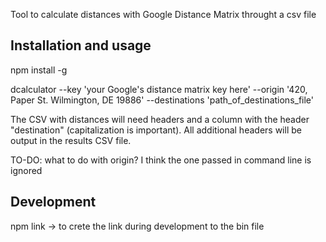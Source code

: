 Tool to calculate distances with Google Distance Matrix throught a csv file

## Installation and usage

npm install -g

dcalculator --key 'your Google's distance matrix key here' --origin '420, Paper St. Wilmington, DE 19886' --destinations 'path_of_destinations_file'

The CSV with distances will need headers and a column with the header "destination" (capitalization is important). All additional headers will be output in the results CSV file.

TO-DO: what to do with origin? I think the one passed in command line is ignored

## Development

npm link -> to crete the link during development to the bin file

